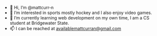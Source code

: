 - 👋 Hi, I’m @mattcurr-n
- 👀 I’m interested in sports mostly hockey and I also enjoy video games.
- 🌱 I’m currently learning web development on my own time, I am a CS student at Bridgewater State.
- 📫 I can be reached at availablemattcurran@gmail.com

<!---
mattcurr-n/mattcurr-n is a ✨ special ✨ repository because its `README.md` (this file) appears on your GitHub profile.
You can click the Preview link to take a look at your changes.
--->
